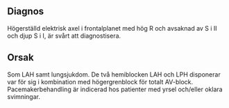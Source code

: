 ## Diagnos

Högerställd elektrisk axel i frontalplanet med hög R och avsaknad av S i II och djup S i I, är svårt att diagnostisera.

## Orsak

Som LAH samt lungsjukdom. De två hemiblocken LAH och LPH disponerar var för sig i kombination med högergrenblock för totalt AV-block. Pacemakerbehandling är indicerad hos patienter med yrsel och/eller oklara svimningar.

